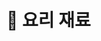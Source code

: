 # 🍴 요리 재료

<figure><img src="../../../.gitbook/assets/제목-없음-7_0040_2022-09-01_00.15.06.png.png" alt=""><figcaption></figcaption></figure>

##

<div>

<figure><img src="../../../.gitbook/assets/제목-없음-7_0010_2022-09-01_00.12.16.png.png" alt=""><figcaption></figcaption></figure>

 

<figure><img src="../../../.gitbook/assets/제목-없음-7_0011_2022-09-01_00.12.27.png.png" alt=""><figcaption></figcaption></figure>

 

<figure><img src="../../../.gitbook/assets/제목-없음-7_0012_2022-09-01_00.12.32.png (1).png" alt=""><figcaption></figcaption></figure>

 

<figure><img src="../../../.gitbook/assets/제목-없음-7_0013_2022-09-01_00.12.36.png.png" alt=""><figcaption></figcaption></figure>

 

<figure><img src="../../../.gitbook/assets/제목-없음-7_0014_2022-09-01_00.12.40.png (1).png" alt=""><figcaption></figcaption></figure>

 

<figure><img src="../../../.gitbook/assets/제목-없음-7_0015_2022-09-01_00.12.46.png.png" alt=""><figcaption></figcaption></figure>

 

<figure><img src="../../../.gitbook/assets/제목-없음-7_0016_2022-09-01_00.12.50.png (1).png" alt=""><figcaption></figcaption></figure>

 

<figure><img src="../../../.gitbook/assets/제목-없음-7_0017_2022-09-01_00.13.04.png (1).png" alt=""><figcaption></figcaption></figure>

 

<figure><img src="../../../.gitbook/assets/제목-없음-7_0018_2022-09-01_00.13.10.png.png" alt=""><figcaption></figcaption></figure>

 

<figure><img src="../../../.gitbook/assets/제목-없음-7_0019_2022-09-01_00.13.15.png.png" alt=""><figcaption></figcaption></figure>

 

<figure><img src="../../../.gitbook/assets/제목-없음-7_0020_2022-09-01_00.13.19.png (1).png" alt=""><figcaption></figcaption></figure>

 

<figure><img src="../../../.gitbook/assets/제목-없음-7_0021_2022-09-01_00.13.35.png.png" alt=""><figcaption></figcaption></figure>

 

<figure><img src="../../../.gitbook/assets/제목-없음-7_0022_2022-09-01_00.13.47.png.png" alt=""><figcaption></figcaption></figure>

 

<figure><img src="../../../.gitbook/assets/제목-없음-7_0023_2022-09-01_00.13.50.png.png" alt=""><figcaption></figcaption></figure>

 

<figure><img src="../../../.gitbook/assets/제목-없음-7_0024_2022-09-01_00.13.58.png.png" alt=""><figcaption></figcaption></figure>

 

<figure><img src="../../../.gitbook/assets/제목-없음-7_0025_2022-09-01_00.14.02.png.png" alt=""><figcaption></figcaption></figure>

 

<figure><img src="../../../.gitbook/assets/제목-없음-7_0026_2022-09-01_00.14.06.png.png" alt=""><figcaption></figcaption></figure>

 

<figure><img src="../../../.gitbook/assets/제목-없음-7_0027_2022-09-01_00.14.10.png (1).png" alt=""><figcaption></figcaption></figure>

 

<figure><img src="../../../.gitbook/assets/제목-없음-7_0028_2022-09-01_00.14.15.png (1).png" alt=""><figcaption></figcaption></figure>

 

<figure><img src="../../../.gitbook/assets/제목-없음-7_0029_2022-09-01_00.14.19.png.png" alt=""><figcaption></figcaption></figure>

 

<figure><img src="../../../.gitbook/assets/제목-없음-7_0030_2022-09-01_00.14.25.png (1).png" alt=""><figcaption></figcaption></figure>

 

<figure><img src="../../../.gitbook/assets/제목-없음-7_0031_2022-09-01_00.14.30.png.png" alt=""><figcaption></figcaption></figure>

 

<figure><img src="../../../.gitbook/assets/제목-없음-7_0032_2022-09-01_00.14.34.png (1).png" alt=""><figcaption></figcaption></figure>

 

<figure><img src="../../../.gitbook/assets/제목-없음-7_0033_2022-09-01_00.14.39.png.png" alt=""><figcaption></figcaption></figure>

 

<figure><img src="../../../.gitbook/assets/제목-없음-7_0034_2022-09-01_00.14.42.png.png" alt=""><figcaption></figcaption></figure>

 

<figure><img src="../../../.gitbook/assets/제목-없음-7_0035_2022-09-01_00.14.46.png.png" alt=""><figcaption></figcaption></figure>

 

<figure><img src="../../../.gitbook/assets/제목-없음-7_0036_2022-09-01_00.14.50.png.png" alt=""><figcaption></figcaption></figure>

 

<figure><img src="../../../.gitbook/assets/제목-없음-7_0037_2022-09-01_00.14.55.png.png" alt=""><figcaption></figcaption></figure>

 

<figure><img src="../../../.gitbook/assets/제목-없음-7_0038_2022-09-01_00.14.59.png (1).png" alt=""><figcaption></figcaption></figure>

 

<figure><img src="../../../.gitbook/assets/제목-없음-7_0039_2022-09-01_00.15.03.png (1).png" alt=""><figcaption></figcaption></figure>

</div>

